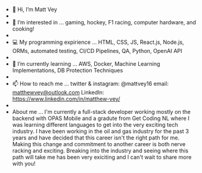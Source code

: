- 👋 Hi, I’m Matt Vey
- 
- 👀 I’m interested in ... gaming, hockey, F1 racing, computer hardware, and cooking!
- 
- 💻 My programming expirience ... HTML, CSS, JS, React.js, Node.js, ORMs, automated testing, CI/CD Pipelines, QA, Python, OpenAI API 
- 
- 🌱 I’m currently learning ... AWS, Docker, Machine Learning Implementations, DB Protection Techniques
-  
- 📫 How to reach me ... twitter & instagram: @mattvey16 email: matthewvey@outlook.com LinkedIn: https://www.linkedin.com/in/matthew-vey/
- 
- About me ... I'm currently a full-stack developer working mostly on the backend with OPAS Mobile and a gradute from Get Coding NL where I was learning different languages to get into the very exciting tech industry. I have been working in the oil and gas industry for the past 3 years and have decided that this career isn't the right path for me. Making this change and commitment to another career is both nerve racking and exciting. Breaking into the industry and seeing where this path will take me has been very exiciting and I can't wait to share more with you!
